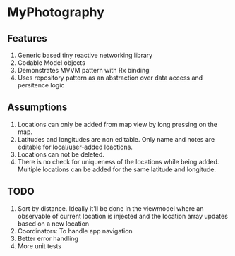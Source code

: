 # MyPhotography


## Features
1. Generic based tiny reactive networking library
2. Codable Model objects
3. Demonstrates MVVM pattern with Rx binding
4. Uses repository pattern as an abstraction over data access and persitence logic

## Assumptions
1. Locations can only be added from map view by long pressing on the map.
2. Latitudes and longitudes are non editable. Only name and notes are editable for local/user-added loactions.
3. Locations can not be deleted. 
4. There is no check for uniqueness of the locations while being added. Multiple locations can be added for the same latitude and longitude. 

## TODO
1. Sort by distance. Ideally it'll be done in the viewmodel where an observable of current location is injected and the location array updates based on a new location
2. Coordinators: To handle app navigation
3. Better error handling
4. More unit tests
